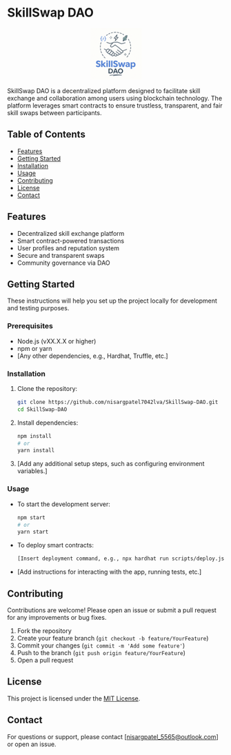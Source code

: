 # SkillSwap DAO

<p align="center">
  <img src="public/SkillSwap DAO Logo Design.png" alt="SkillSwap DAO Logo" width="120" />
</p>

SkillSwap DAO is a decentralized platform designed to facilitate skill exchange and collaboration among users using blockchain technology. The platform leverages smart contracts to ensure trustless, transparent, and fair skill swaps between participants.

## Table of Contents
- [Features](#features)
- [Getting Started](#getting-started)
- [Installation](#installation)
- [Usage](#usage)
- [Contributing](#contributing)
- [License](#license)
- [Contact](#contact)

## Features
- Decentralized skill exchange platform
- Smart contract-powered transactions
- User profiles and reputation system
- Secure and transparent swaps
- Community governance via DAO

## Getting Started
These instructions will help you set up the project locally for development and testing purposes.

### Prerequisites
- Node.js (vXX.X.X or higher)
- npm or yarn
- [Any other dependencies, e.g., Hardhat, Truffle, etc.]

### Installation
1. Clone the repository:
   ```bash
   git clone https://github.com/nisargpatel7042lva/SkillSwap-DAO.git
   cd SkillSwap-DAO
   ```
2. Install dependencies:
   ```bash
   npm install
   # or
   yarn install
   ```
3. [Add any additional setup steps, such as configuring environment variables.]

### Usage
- To start the development server:
  ```bash
  npm start
  # or
  yarn start
  ```
- To deploy smart contracts:
  ```bash
  [Insert deployment command, e.g., npx hardhat run scripts/deploy.js]
  ```
- [Add instructions for interacting with the app, running tests, etc.]

## Contributing
Contributions are welcome! Please open an issue or submit a pull request for any improvements or bug fixes.

1. Fork the repository
2. Create your feature branch (`git checkout -b feature/YourFeature`)
3. Commit your changes (`git commit -m 'Add some feature'`)
4. Push to the branch (`git push origin feature/YourFeature`)
5. Open a pull request

## License
This project is licensed under the [MIT License](LICENSE).

## Contact
For questions or support, please contact [nisargpatel_5565@outlook.com] or open an issue.

